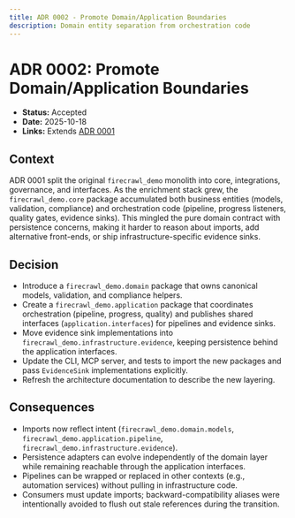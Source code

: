 ```yaml
---
title: ADR 0002 - Promote Domain/Application Boundaries
description: Domain entity separation from orchestration code
---
```


# ADR 0002: Promote Domain/Application Boundaries

- **Status:** Accepted
- **Date:** 2025-10-18
- **Links:** Extends [ADR 0001](0001-architecture-boundaries.md)

## Context

ADR 0001 split the original `firecrawl_demo` monolith into core, integrations, governance, and interfaces. As the enrichment stack grew, the `firecrawl_demo.core` package accumulated both business entities (models, validation, compliance) and orchestration code (pipeline, progress listeners, quality gates, evidence sinks). This mingled the pure domain contract with persistence concerns, making it harder to reason about imports, add alternative front-ends, or ship infrastructure-specific evidence sinks.

## Decision

- Introduce a `firecrawl_demo.domain` package that owns canonical models, validation, and compliance helpers.
- Create a `firecrawl_demo.application` package that coordinates orchestration (pipeline, progress, quality) and publishes shared interfaces (`application.interfaces`) for pipelines and evidence sinks.
- Move evidence sink implementations into `firecrawl_demo.infrastructure.evidence`, keeping persistence behind the application interfaces.
- Update the CLI, MCP server, and tests to import the new packages and pass `EvidenceSink` implementations explicitly.
- Refresh the architecture documentation to describe the new layering.

## Consequences

- Imports now reflect intent (`firecrawl_demo.domain.models`, `firecrawl_demo.application.pipeline`, `firecrawl_demo.infrastructure.evidence`).
- Persistence adapters can evolve independently of the domain layer while remaining reachable through the application interfaces.
- Pipelines can be wrapped or replaced in other contexts (e.g., automation services) without pulling in infrastructure code.
- Consumers must update imports; backward-compatibility aliases were intentionally avoided to flush out stale references during the transition.
